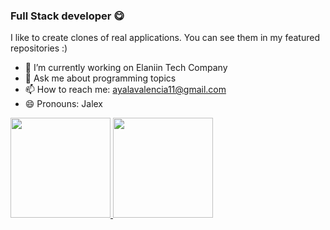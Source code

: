 ### Full Stack developer 😋

I like to create clones of real applications. You can see them in my featured repositories :)

- 🔭 I’m currently working on Elaniin Tech Company
- 💬 Ask me about programming topics
- 📫 How to reach me: ayalavalencia11@gmail.com
- 😄 Pronouns: Jalex

<a href="https://github.com/josuemartinezz">
  <img height="160em" src="https://github-readme-stats.vercel.app/api?username=josuemartinezz&show_icons=true&include_all_commits=true&custom_title=GitHub+Stats&theme=vue">
  <img height="160em" src="https://github-readme-stats.vercel.app/api/top-langs/?username=josuemartinezz&layout=compact&theme=vue">
</a>
